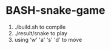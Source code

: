 # BASH-snake-game

1) ./build.sh to compile
2) ./result/snake to play
3) using 'w' 'a' 's' 'd' to move 